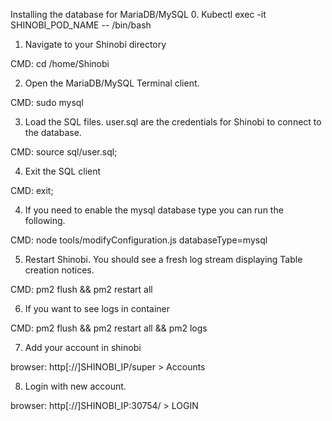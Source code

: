 Installing the database for MariaDB/MySQL
0. Kubectl exec -it SHINOBI_POD_NAME -- /bin/bash

1. Navigate to your Shinobi directory

CMD: cd /home/Shinobi

2. Open the MariaDB/MySQL Terminal client.

CMD: sudo mysql

3. Load the SQL files. user.sql are the credentials for Shinobi to connect to the database.

CMD: source sql/user.sql;

4. Exit the SQL client

CMD: exit;

4. If you need to enable the mysql database type you can run the following.

CMD: node tools/modifyConfiguration.js databaseType=mysql

5. Restart Shinobi. You should see a fresh log stream displaying Table creation notices.

CMD: pm2 flush && pm2 restart all 

6. If you want to see logs in container

CMD: pm2 flush && pm2 restart all && pm2 logs

7. Add your account in shinobi

browser: http[://]SHINOBI_IP/super > Accounts

8. Login with new account. 

browser: http[://]SHINOBI_IP:30754/ > LOGIN

